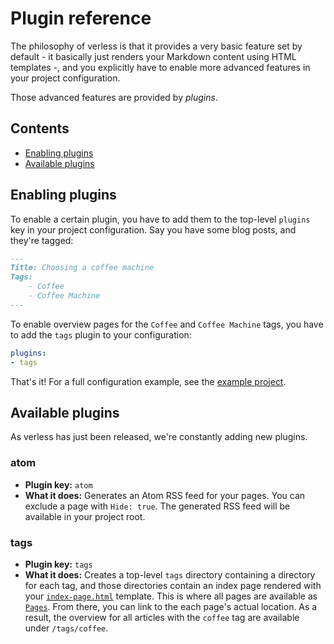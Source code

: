 # Plugin reference

The philosophy of verless is that it provides a very basic feature set by default - it basically just renders your
Markdown content using HTML templates -, and you explicitly have to enable more advanced features in your project
configuration.

Those advanced features are provided by _plugins_.

## Contents

* [Enabling plugins](#enabling-plugins)
* [Available plugins](#available-plugins)

## Enabling plugins

To enable a certain plugin, you have to add them to the top-level `plugins` key in your project configuration. Say you
have some blog posts, and they're tagged:

```markdown
---
Title: Choosing a coffee machine
Tags:
    - Coffee
    - Coffee Machine
---
```

To enable overview pages for the `Coffee` and `Coffee Machine` tags, you have to add the `tags` plugin to your
configuration:

```yaml
plugins:
- tags
```

That's it! For a full configuration example, see the
[example project](https://github.com/verless/verless/blob/master/example/verless.yml).

## Available plugins

As verless has just been released, we're constantly adding new plugins.

### atom

* **Plugin key:** `atom`
* **What it does:** Generates an Atom RSS feed for your pages. You can exclude a page with `Hide: true`. The generated
RSS feed will be available in your project root.

### tags

* **Plugin key:** `tags`
* **What it does:** Creates a top-level `tags` directory containing a directory for each tag, and those directories
contain an index page rendered with your
[`index-page.html`](https://github.com/verless/verless/blob/docs/docs/template-reference.md#required-templates)
template. This is where all pages are available as
[`Pages`](https://github.com/verless/verless/blob/master/docs/template-reference.md#pages). From there, you can link to
the each page's actual location. As a result, the overview for all articles with the `coffee` tag are available under
`/tags/coffee`.
